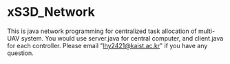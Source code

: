 # xS3D_Network
This is java network programming for centralized task allocation of multi-UAV system. 
You would use server.java for central computer, and client.java for each controller. 
Please email "lhy2421@kaist.ac.kr" if you have any question.
